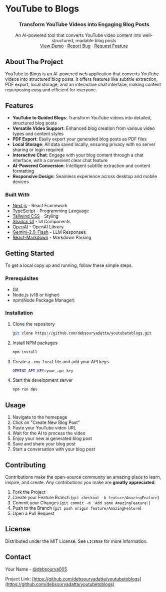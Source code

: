 # YouTube to Blogs

<div align="center">
  <h3>Transform YouTube Videos into Engaging Blog Posts</h3>

  <p align="center">
    An AI-powered tool that converts YouTube video content into well-structured, readable blog posts
    <br />
    <a href="https://youtubetoblogs.vercel.app/">View Demo</a>
    ·
    <a href="https://github.com/debsouryadatta/youtubetoblogs/issues">Report Bug</a>
    ·
    <a href="https://github.com/debsouryadatta/youtubetoblogs/issues">Request Feature</a>
  </p>
</div>

## About The Project

YouTube to Blogs is an AI-powered web application that converts YouTube videos into structured blog posts. It offers features like subtitle extraction, PDF export, local storage, and an interactive chat interface, making content repurposing easy and efficient for everyone.

## Features

- **YouTube to Guided Blogs**: Transform YouTube videos into detailed, structured blog posts
- **Versatile Video Support**: Enhanced blog creation from various video types and content styles
- **PDF Export**: Easily export your generated blog posts as PDF files
- **Local Storage**: All data saved locally, ensuring privacy with no server sharing or login required
- **Interactive Chat**: Engage with your blog content through a chat interface, with a convenient clear chat feature
- **AI-Powered Conversion**: Intelligent subtitle extraction and content formatting
- **Responsive Design**: Seamless experience across desktop and mobile devices

### Built With

- [Next.js](https://nextjs.org/) - React Framework
- [TypeScript](https://www.typescriptlang.org/) - Programming Language
- [Tailwind CSS](https://tailwindcss.com) - Styling
- [Shadcn UI](https://ui.shadcn.com/) - UI Components
- [OpenAI](https://openai.com/) - OpenAI Library
- [Gemini-2.0-Flash](https://ai.google.dev/gemini-api/docs/openai) - LLM Responses
- [React-Markdown](https://github.com/remarkjs/react-markdown) - Markdown Parsing

## Getting Started

To get a local copy up and running, follow these simple steps.

### Prerequisites

* Git
* Node.js (v18 or higher)
* npm(Node Package Manager)

### Installation

1. Clone the repository
   ```sh
   git clone https://github.com/debsouryadatta/youtubetoblogs.git
   ```
2. Install NPM packages
   ```sh
   npm install
   ```
3. Create a `.env.local` file and add your API keys
   ```sh
   GEMINI_API_KEY=your_api_key
   ```
4. Start the development server
   ```sh
   npm run dev
   ```

## Usage

1. Navigate to the homepage
2. Click on "Create New Blog Post"
3. Paste your YouTube video URL
4. Wait for the AI to process the video
5. Enjoy your new ai generated blog post
6. Save and share your blog post
7. Start a conversation with your blog post

## Contributing

Contributions make the open-source community an amazing place to learn, inspire, and create. Any contributions you make are **greatly appreciated**.

1. Fork the Project
2. Create your Feature Branch (`git checkout -b feature/AmazingFeature`)
3. Commit your Changes (`git commit -m 'Add some AmazingFeature'`)
4. Push to the Branch (`git push origin feature/AmazingFeature`)
5. Open a Pull Request

## License

Distributed under the MIT License. See `LICENSE` for more information.

## Contact

Your Name - [@debsourya005](https://twitter.com/debsourya005)

Project Link: [https://github.com/debsouryadatta/youtubetoblogs](https://github.com/debsouryadatta/youtubetoblogs)
